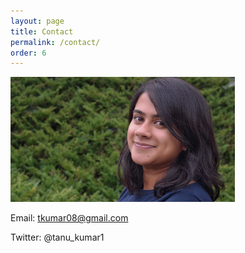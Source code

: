 ```yaml
---
layout: page
title: Contact 
permalink: /contact/
order: 6
---
```




<img src="pic2.jpeg"  height="200">


Email: tkumar08@gmail.com

Twitter: @tanu_kumar1